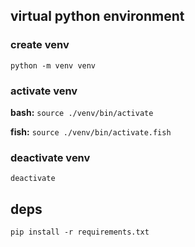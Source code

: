 ## virtual python environment

### create venv

`python -m venv venv`

### activate venv

**bash:** `source ./venv/bin/activate`

**fish:** `source ./venv/bin/activate.fish`

### deactivate venv

`deactivate`

## deps

`pip install -r requirements.txt`
